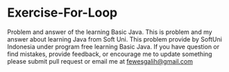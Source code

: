 # Exercise-For-Loop
Problem and answer of the learning Basic Java.
This is problem and my answer about learning Java from Soft Uni. 
This problem provide by SoftUni Indonesia under program free learning Basic Java. 
If you have question or find mistakes, provide feedback, or encourage me to update something please submit pull request or email me at fewesgalih@gmail.com
